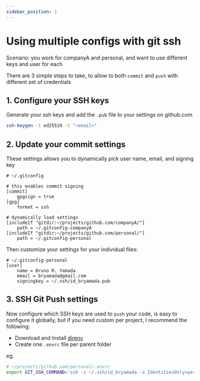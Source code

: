 ```yaml
---
sidebar_position: 1
---
```


# Using multiple configs with git ssh

Scenario: you work for companyA and personal, and want to use different keys and user for each

There are 3 simple steps to take, to allow to both `commit` and `push` with different set of credentials

## 1. Configure your SSH keys

Generate your ssh keys and add the `.pub` file to your settings on github.com
```bash
ssh-keygen -t ed25519 -C "<email>"
```

## 2. Update your commit settings

These settings allows you to dynamically pick user name, email, and signing key
```gitconfig
# ~/.gitconfig

# this enables commit signing
[commit]
	gpgsign = true
[gpg]
	format = ssh

# dynamically load settings
[includeIf "gitdir:~/projects/github.com/companyA/"]
    path = ~/.gitconfig-companyA
[includeIf "gitdir:~/projects/github.com/personal/"]
    path = ~/.gitconfig-personal
```

Then customize your settings for your individual files:

```gitconfig
# ~/.gitconfig-personal
[user]
	name = Bruno R. Yamada
	email = bryamada@gmail.com
	signingkey = ~/.ssh/id_bryamada.pub
```

## 3. SSH Git Push settings

Now configure which SSH keys are used to `push` your code, is easy to configure it globally, but if you need custom per project, I recommend the following:

- Download and Install [direnv](https://github.com/direnv/direnv)
- Create one `.envrc` file per parent folder

eg.
```bash
# ~/projects/github.com/personal/.envrc
export GIT_SSH_COMMAND='ssh -i ~/.ssh/id_bryamada -o IdentitiesOnly=yes'
```

